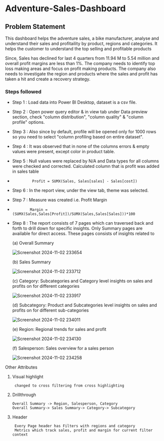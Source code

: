 # Adventure-Sales-Dashboard

## Problem Statement

This dashboard helps the adventure sales, a bike manufacturer, analyse and understand their sales and profitaility by product, regions and categories. 
It helps the customer to understand the top selling and profitable products

Since, Sales has declined for last 4 quarters from 11.94 M to 5.54 million and overall profit margins are less than 1%.
The company needs to identify top loss making areas and focus on profit making products.
The company also needs to investigate the region and products where the sales and profit has taken a hit and create a recovery strategy.



### Steps followed 

- Step 1 : Load data into Power BI Desktop, dataset is a csv file.
- Step 2 : Open power query editor & in view tab under Data preview section, check "column distribution", "column quality" & "column profile" options.
- Step 3 : Also since by default, profile will be opened only for 1000 rows so you need to select "column profiling based on entire dataset".
- Step 4 : It was observed that in none of the columns errors & empty values were present, except color in product table.
- Step 5 : Null values were replaced by N/A and Data types for all columns were checked and corrected. Calculated column that is profit was added in sales table
-              Profit = SUMX(Sales, Sales[sales] - Sales[cost])
- Step 6 : In the report view, under the view tab, theme was selected.
- Step 7 : Measure was created i.e. Profit Margin
-             Margin = (SUMX(Sales,Sales[Profit])/SUMX(Sales,Sales[Sales]))*100
- Step 8 : The report consists of 7 pages which can traversed back and forth to drill down for specific insights. Only Summary pages are available for direct access. These pages consists of insights related to 

  (a) Overall Summary
  
  ![Screenshot 2024-11-02 233654](https://github.com/user-attachments/assets/9d713649-f11c-40d5-b9fc-27cb8b356127)

  (b) Sales Summary
  
  ![Screenshot 2024-11-02 233712](https://github.com/user-attachments/assets/98c6ad06-3776-40f8-a85f-ffda73723f6a)
  
  (c) Category: Subcategories and Category level insights on sales and profits on for different categories
  
  ![Screenshot 2024-11-02 233917](https://github.com/user-attachments/assets/b17ce898-b430-4ea3-8e14-67760dd737b2)
  
  (d) Subcategory: Product and Subcategories level insights on sales and profits on for different sub-categories
  
  ![Screenshot 2024-11-02 234011](https://github.com/user-attachments/assets/14015873-dbcf-4513-8a48-30d18f0a98c3)
  
  (e) Region: Regional trends for sales and profit
  
  ![Screenshot 2024-11-02 234130](https://github.com/user-attachments/assets/c14b3f56-50b1-4b8c-868c-ffcabbc67626)
  
  (f) Salesperson: Sales overview for a sales person
  
  ![Screenshot 2024-11-02 234258](https://github.com/user-attachments/assets/6e948ad7-e1f4-4554-861f-7fa04f51b5d3)


Other Attributes

1) Visual highlight
   
        changed to cross filtering from cross highlighting

2) Drillthrough
   
       Overall Summary -> Region, Salesperson, Category
       Overall Summary-> Sales Summary-> Category-> Subcategory

3) Header
   
        Every Page header has Filters with regions and category
        Metrics which track sales, profit and margin for current filter context




